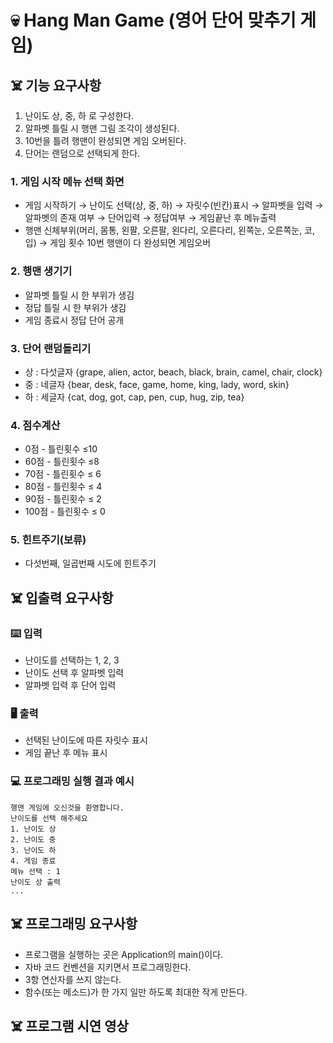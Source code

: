 # 💀 Hang Man Game (영어 단어 맞추기 게임)


## ☠️ 기능 요구사항
1. 난이도 상, 중, 하 로 구성한다.
3. 알파벳 틀릴 시 행맨 그림 조각이 생성된다.
4. 10번을 틀려 행맨이 완성되면 게임 오버된다.
5. 단어는 랜덤으로 선택되게 한다.



### 1. 게임 시작 메뉴 선택 화면   

- 게임 시작하기 → 난이도 선택(상, 중, 하) → 자릿수(빈칸)표시 → 알파벳을 입력 → 알파벳의 존재 여부 → 단어입력 → 정답여부 → 게임끝난 후 메뉴출력   
- 행맨 신체부위(머리, 몸통, 왼팔, 오른팔, 왼다리, 오른다리, 왼쪽눈, 오른쪽눈, 코, 입) → 게임 횟수 10번 행맨이 다 완성되면 게임오버


### 2. 행맨 생기기

- 알파벳 틀릴 시 한 부위가 생김
- 정답 틀릴 시 한 부위가 생김
- 게임 종료시 정답 단어 공개


### 3. 단어 랜덤돌리기

- 상 : 다섯글자 {grape, alien, actor, beach, black, brain, camel, chair, clock}   
- 중 : 네글자 {bear, desk, face, game, home, king, lady, word, skin}   
- 하 : 세글자 {cat, dog, got, cap, pen, cup, hug, zip, tea}   


### 4. 점수계산   

- 0점 - 틀린횟수 ≤10   
- 60점 - 틀린횟수 ≤8   
- 70점 - 틀린횟수 ≤ 6   
- 80점 - 틀린횟수 ≤ 4    
- 90점 -  틀린횟수 ≤ 2   
- 100점 - 틀린횟수 ≤ 0    


### 5. 힌트주기(보류)   

- 다섯번째, 일곱번째 시도에 힌트주기



## ☠️ 입출력 요구사항


### ⌨️ 입력
- 난이도를 선택하는 1, 2, 3
- 난이도 선택 후 알파벳 입력
- 알파벳 입력 후 단어 입력
   
   
### 🖥️ 출력
- 선택된 난이도에 따른 자릿수 표시
- 게임 끝난 후 메뉴 표시

   
   
### 💻 프로그래밍 실행 결과 예시  
    행맨 게임에 오신것을 환영합니다.
    난이도를 선택 해주세요
    1. 난이도 상
    2. 난이도 중
    3. 난이도 하
    4. 게임 종료
    메뉴 선택 : 1
    난이도 상 출력
    ...
    

   
## ☠️ 프로그래밍 요구사항  
- 프로그램을 실행하는 곳은 Application의 main()이다.
- 자바 코드 컨벤션을 지키면서 프로그래밍한다.
- 3항 연산자를 쓰지 않는다.
- 함수(또는 메소드)가 한 가지 일만 하도록 최대한 작게 만든다.



## ☠️ 프로그램 시연 영상




